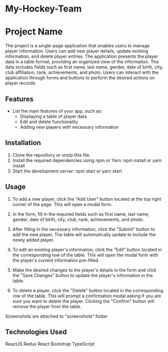 # My-Hockey-Team

# Project Name

The project is a single-page application that enables users to manage player information. Users can add new player details, update existing information, and delete player entries. The application presents the player data in a table format, providing an organized view of the information. The data includes fields such as first name, last name, gender, date of birth, city, club affiliation, rank, achievements, and photo. Users can interact with the application through forms and buttons to perform the desired actions on player records.

## Features

- List the main features of your app, such as:
  - Displaying a table of player data
  - Edit and delete functionality
  - Adding new players with necessary information

## Installation

1. Clone the repository or unzip this file.
2. Install the required dependencies using npm or Yarn:
   npm install
       or 
   yarn install
3. Start the development server:
    npm start
       or
    yarn start

## Usage
1. To add a new player, click the "Add User" button located at the top right corner of the page. This will open a modal form.

2. In the form, fill in the required fields such as first name, last name, gender, date of birth, city, club, rank, achievements, and photo. 

3. After filling in the necessary information, click the "Submit" button to add the new player. The table will automatically update to include the newly added player.

4. To edit an existing player's information, click the "Edit" button located in the corresponding row of the table. This will open the modal form with the player's current information pre-filled.

5. Make the desired changes to the player's details in the form and click the "Save Changes" button to update the player's information in the table.

6. To delete a player, click the "Delete" button located in the corresponding row of the table. This will prompt a confirmation modal asking if you are sure you want to delete the player. Clicking the "Confirm" button will remove the player from the table.

Screenshots are attached to "screenshots" folder

## Technologies Used
ReactJS
Redux
React Bootstrap
TypeScript
